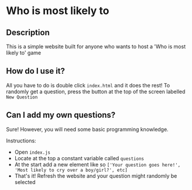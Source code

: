 # Who is most likely to

## Description
This is a simple website built for anyone who wants to host a 'Who is most likely to' game

## How do I use it?
All you have to do is double click `index.html` and it does the rest! To randomly get a question, press the button at the top of the screen labelled `New Question`

## Can I add my own questions?
Sure! However, you will need some basic programming knowledge. 

Instructions:
- Open `index.js`
- Locate at the top a constant variable called `questions`
- At the start add a new element like so `['Your question goes here!', 'Most likely to cry over a boy/girl?', etc]`
- That's it! Refresh the website and your question might randomly be selected
